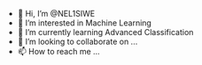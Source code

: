- 👋 Hi, I’m @NEL1SIWE
- 👀 I’m interested in Machine Learning
- 🌱 I’m currently learning Advanced Classification
- 💞️ I’m looking to collaborate on ...
- 📫 How to reach me ...

<!---
NEL1SIWE/NEL1SIWE is a ✨ special ✨ repository because its `README.md` (this file) appears on your GitHub profile.
You can click the Preview link to take a look at your changes.
--->
